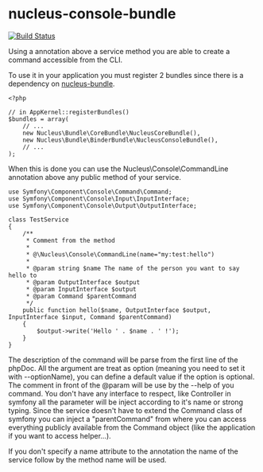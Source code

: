 nucleus-console-bundle
======================

[![Build Status](https://api.travis-ci.org/mpoiriert/nucleus-console-bundle.png?branch=master)](http://travis-ci.org/nucleus-console-bundle)

Using a annotation above a service method you are able to create a command accessible from the CLI.

To use it in your application you must register 2 bundles since there is a dependency on [nucleus-bundle](https://github.com/mpoiriert/nucleus-bundle).

    <?php

    // in AppKernel::registerBundles()
    $bundles = array(
        // ...
        new Nucleus\Bundle\CoreBundle\NucleusCoreBundle(),
        new Nucleus\Bundle\BinderBundle\NucleusConsoleBundle(),
        // ...
    );

When this is done you can use the Nucleus\Console\CommandLine annotation above any public method of your service.

    use Symfony\Component\Console\Command\Command;
    use Symfony\Component\Console\Input\InputInterface;
    use Symfony\Component\Console\Output\OutputInterface;

    class TestService
    {
        /**
         * Comment from the method
         *
         * @\Nucleus\Console\CommandLine(name="my:test:hello")
         *
         * @param string $name The name of the person you want to say hello to
         * @param OutputInterface $output
         * @param InputInterface $output
         * @param Command $parentCommand
         */
        public function hello($name, OutputInterface $output, InputInterface $input, Command $parentCommand)
        {
            $output->write('Hello ' . $name . ' !');
        }
    }

The description of the command will be parse from the first line of the phpDoc. All the argument are treat as option
(meaning you need to set it with --optionName), you can define a default value if the option is optional. The comment
in front of the @param will be use by the --help of you command. You don't have any interface to respect, like
Controller in symfony all the parameter will be inject according to it's name or strong typing. Since the service
doesn't have to extend the Command class of symfony you can inject a "parentCommand" from where you can access everything
publicly available from the Command object (like the application if you want to access helper...).

If you don't specify a name attribute to the annotation the name of the service follow by the method name will be used.

